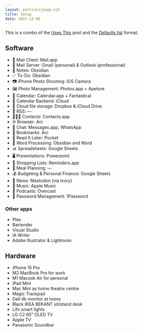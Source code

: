 ```yaml
---
layout: partials/page.njk
title: Setup
date: 2023-12-09
---
```


This is a combo of the [Uses This](https://usesthis.com/interviews/nirav.patel/) post and the [Defaults list](https://defaults.rknight.me/) format. 

## Software

- 📨 Mail Client: Mail.app
- 📮 Mail Server: Gmail (personal) & Outlook (professional)
- 📝 Notes: Obsidian
- ✅ To-Do: Obsidian
- 📷 iPhone Photo Shooting: iOS Camera
- 🖼️ Photo Management: Photos.app + Apeture
- 📆 Calendar: Calendar.app + Fantastical
- 📅 Calendar Backend: iCloud
- 📁 Cloud file storage: Dropbox & iCloud Drive
- 📖 RSS: —
- 🙍🏻‍♂️ Contacts: Contacts.app
- 🌐 Browser: Arc
- 💬 Chat: Messages.app, WhatsApp
- 🔖 Bookmarks: Arc
- 📑 Read It Later: Pocket
- 📜 Word Processing: Obsidian and Word
- 📊 Spreadsheets: Google Sheets
- 🖥️ Presentations: Powerpoint
- 🛒 Shopping Lists: Reminders.app
- 🍴 Meal Planning: —
- 💰 Budgeting & Personal Finance: Google Sheets
- 📰 News: Mastodon (via Ivory)
- 🎵 Music: Apple Music
- 🎤 Podcasts: Overcast
- 🔐 Password Management: 1Password

### Other apps
- Plex
- Bartender
- Visual Studio
- iA Writer
- Adobe Illustrator & Lightroom

## Hardware

- iPhone 15 Pro
- M2 MacBook Pro for work
- M1 Macook Air for personal
- iPad Mini
- Mac Mini as home theatre centre
- Magic Trackpad
- Dell 4k monitor at home
- Black IKEA BEKANT sit/stand desk
- Lifx smart lights
- LG C2 65" OLED TV
- Apple TV
- Panasonic Soundbar

